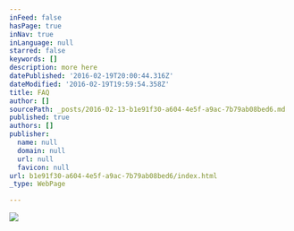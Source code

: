 ```yaml
---
inFeed: false
hasPage: true
inNav: true
inLanguage: null
starred: false
keywords: []
description: more here
datePublished: '2016-02-19T20:00:44.316Z'
dateModified: '2016-02-19T19:59:54.358Z'
title: FAQ
author: []
sourcePath: _posts/2016-02-13-b1e91f30-a604-4e5f-a9ac-7b79ab08bed6.md
published: true
authors: []
publisher:
  name: null
  domain: null
  url: null
  favicon: null
url: b1e91f30-a604-4e5f-a9ac-7b79ab08bed6/index.html
_type: WebPage

---
```

![](https://the-grid-user-content.s3-us-west-2.amazonaws.com/e036ec82-92d9-4905-884a-1f4fdef54dc4.JPG)